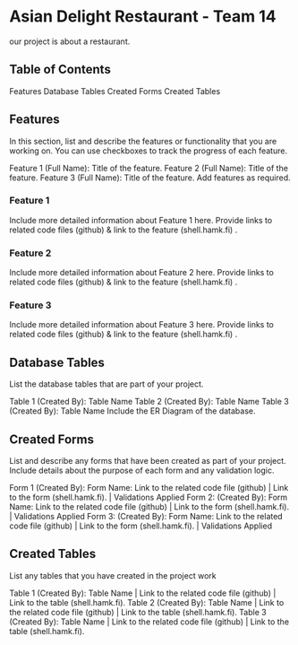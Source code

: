 # Asian Delight Restaurant - Team 14
our project is about a restaurant.
## Table of Contents
Features
Database Tables
Created Forms
Created Tables

## Features
In this section, list and describe the features or functionality that you are working on. You can use checkboxes to track the progress of each feature.

 Feature 1 (Full Name): Title of the feature.
 Feature 2 (Full Name): Title of the feature.
 Feature 3 (Full Name): Title of the feature.
Add features as required.

### Feature 1
Include more detailed information about Feature 1 here. Provide links to related code files (github) & link to the feature (shell.hamk.fi) .

### Feature 2
Include more detailed information about Feature 2 here. Provide links to related code files (github) & link to the feature (shell.hamk.fi) .

### Feature 3
Include more detailed information about Feature 3 here. Provide links to related code files (github) & link to the feature (shell.hamk.fi) .

## Database Tables
List the database tables that are part of your project.

Table 1 (Created By): Table Name
Table 2 (Created By): Table Name
Table 3 (Created By): Table Name
Include the ER Diagram of the database.

## Created Forms
List and describe any forms that have been created as part of your project. Include details about the purpose of each form and any validation logic.

Form 1 (Created By): Form Name: Link to the related code file (github) | Link to the form (shell.hamk.fi). | Validations Applied
Form 2: (Created By): Form Name: Link to the related code file (github) | Link to the form (shell.hamk.fi). | Validations Applied
Form 3: (Created By): Form Name: Link to the related code file (github) | Link to the form (shell.hamk.fi). | Validations Applied

## Created Tables
List any tables that you have created in the project work

Table 1 (Created By): Table Name | Link to the related code file (github) | Link to the table (shell.hamk.fi).
Table 2 (Created By): Table Name | Link to the related code file (github) | Link to the table (shell.hamk.fi).
Table 3 (Created By): Table Name | Link to the related code file (github) | Link to the table (shell.hamk.fi).

